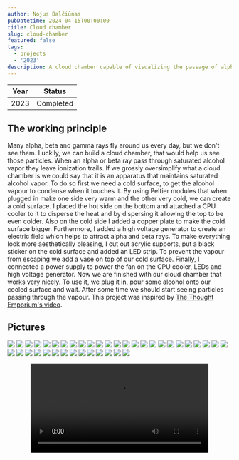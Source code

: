 ```yaml
---
author: Nojus Balčiūnas
pubDatetime: 2024-04-15T00:00:00
title: Cloud chamber
slug: cloud-chamber
featured: false
tags:
  - projects
  - '2023'
description: A cloud chamber capable of visualizing the passage of alpha and beta rays.
---
```


| Year |  Status   |
|:----:|:---------:|
| 2023 | Completed |

## The working principle

Many alpha, beta and gamma rays fly around us every day, but we don't see them.
Luckily, we can build a cloud chamber, that would help us see those particles.
When an alpha or beta ray pass through saturated alcohol vapor they leave ionization trails.
If we grossly oversimplify what a cloud chamber is we could say that it is an apparatus that maintains saturated alcohol vapor.
To do so first we need a cold surface, to get the alcohol vapour to condense when it touches it.
By using Peltier modules that when plugged in make one side very warm and the other very cold, we can create a cold surface.
I placed the hot side on the bottom and attached a CPU cooler to it to disperse the heat and by dispersing it allowing the top to be even colder.
Also on the cold side I added a copper plate to make the cold surface bigger.
Furthermore, I added a high voltage generator to create an electric field which helps to attract alpha and beta rays.
To make everything look more aesthetically pleasing, I cut out acrylic supports, put a black sticker on the cold surface and added an LED strip.
To prevent the vapour from escaping we add a vase on top of our cold surface.
Finally, I connected a power supply to power the fan on the CPU cooler, LEDs and high voltage generator.
Now we are finished with our cloud chamber that works very nicely.
To use it, we plug it in, pour some alcohol onto our cooled surface and wait.
After some time we should start seeing particles passing through the vapour.
This project was inspired by [The Thought Emporium's video](https://www.youtube.com/watch?v=-Cu3wW8rNAs).


## Pictures

![](../../assets/images/cloud-chamber/1.jpg)
![](../../assets/images/cloud-chamber/2.jpg)
![](../../assets/images/cloud-chamber/3.jpg)
![](../../assets/images/cloud-chamber/4.jpg)
![](../../assets/images/cloud-chamber/5.jpg)
![](../../assets/images/cloud-chamber/6.jpg)
![](../../assets/images/cloud-chamber/7.jpg)
![](../../assets/images/cloud-chamber/8.jpg)
![](../../assets/images/cloud-chamber/9.jpg)
![](../../assets/images/cloud-chamber/10.jpg)
![](../../assets/images/cloud-chamber/11.jpg)
![](../../assets/images/cloud-chamber/12.jpg)
![](../../assets/images/cloud-chamber/13.jpg)
![](../../assets/images/cloud-chamber/14.jpg)
![](../../assets/images/cloud-chamber/15.jpg)
![](../../assets/images/cloud-chamber/16.jpg)
![](../../assets/images/cloud-chamber/17.jpg)
![](../../assets/images/cloud-chamber/18.jpg)
![](../../assets/images/cloud-chamber/19.jpg)
![](../../assets/images/cloud-chamber/20.jpg)
![](../../assets/images/cloud-chamber/21.jpg)
![](../../assets/images/cloud-chamber/22.jpg)
![](../../assets/images/cloud-chamber/23.jpg)
![](../../assets/images/cloud-chamber/24.jpg)
![](../../assets/images/cloud-chamber/25.jpg)
![](../../assets/images/cloud-chamber/26.jpg)
![](../../assets/images/cloud-chamber/27.jpg)
![](../../assets/images/cloud-chamber/28.jpg)
![](../../assets/images/cloud-chamber/29.jpg)
![](../../assets/images/cloud-chamber/30.jpg)
![](../../assets/images/cloud-chamber/31.jpg)
![](../../assets/images/cloud-chamber/32.jpg)
![](../../assets/images/cloud-chamber/33.jpg)
![](../../assets/images/cloud-chamber/34.jpg)
![](../../assets/images/cloud-chamber/35.jpg)
![](../../assets/images/cloud-chamber/36.jpg)
![](../../assets/images/cloud-chamber/37.jpg)
![](../../assets/images/cloud-chamber/38.jpg)
![](../../assets/images/cloud-chamber/39.jpg)
<center>
<video width="400" height="auto" controls>
  <source src="/src/assets/images/cloud-chamber/1.mp4" type="video/mp4">
</video>
</center>
